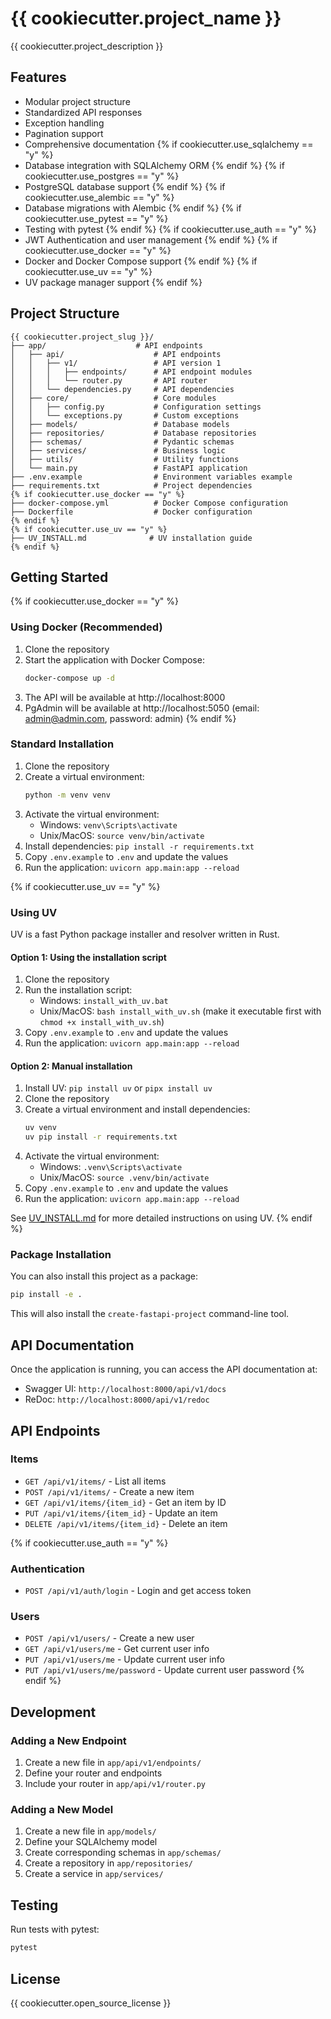 # {{ cookiecutter.project_name }}

{{ cookiecutter.project_description }}

## Features

- Modular project structure
- Standardized API responses
- Exception handling
- Pagination support
- Comprehensive documentation
{% if cookiecutter.use_sqlalchemy == "y" %}
- Database integration with SQLAlchemy ORM
{% endif %}
{% if cookiecutter.use_postgres == "y" %}
- PostgreSQL database support
{% endif %}
{% if cookiecutter.use_alembic == "y" %}
- Database migrations with Alembic
{% endif %}
{% if cookiecutter.use_pytest == "y" %}
- Testing with pytest
{% endif %}
{% if cookiecutter.use_auth == "y" %}
- JWT Authentication and user management
{% endif %}
{% if cookiecutter.use_docker == "y" %}
- Docker and Docker Compose support
{% endif %}
{% if cookiecutter.use_uv == "y" %}
- UV package manager support
{% endif %}

## Project Structure

```
{{ cookiecutter.project_slug }}/
├── app/                    # API endpoints
│   ├── api/                    # API endpoints
│   │   ├── v1/                 # API version 1
│   │   │   ├── endpoints/      # API endpoint modules
│   │   │   └── router.py       # API router
│   │   └── dependencies.py     # API dependencies
│   ├── core/                   # Core modules
│   │   ├── config.py           # Configuration settings
│   │   └── exceptions.py       # Custom exceptions
│   ├── models/                 # Database models
│   ├── repositories/           # Database repositories
│   ├── schemas/                # Pydantic schemas
│   ├── services/               # Business logic
│   ├── utils/                  # Utility functions
│   └── main.py                 # FastAPI application
├── .env.example                # Environment variables example
├── requirements.txt            # Project dependencies
{% if cookiecutter.use_docker == "y" %}
├── docker-compose.yml          # Docker Compose configuration
├── Dockerfile                  # Docker configuration
{% endif %}
{% if cookiecutter.use_uv == "y" %}
├── UV_INSTALL.md              # UV installation guide
{% endif %}
```

## Getting Started

{% if cookiecutter.use_docker == "y" %}
### Using Docker (Recommended)

1. Clone the repository
2. Start the application with Docker Compose:
   ```bash
   docker-compose up -d
   ```
3. The API will be available at http://localhost:8000
4. PgAdmin will be available at http://localhost:5050 (email: admin@admin.com, password: admin)
{% endif %}

### Standard Installation

1. Clone the repository
2. Create a virtual environment:
   ```bash
   python -m venv venv
   ```
3. Activate the virtual environment:
   - Windows: `venv\Scripts\activate`
   - Unix/MacOS: `source venv/bin/activate`
4. Install dependencies: `pip install -r requirements.txt`
5. Copy `.env.example` to `.env` and update the values
6. Run the application: `uvicorn app.main:app --reload`

{% if cookiecutter.use_uv == "y" %}
### Using UV

UV is a fast Python package installer and resolver written in Rust.

#### Option 1: Using the installation script

1. Clone the repository
2. Run the installation script:
   - Windows: `install_with_uv.bat`
   - Unix/MacOS: `bash install_with_uv.sh` (make it executable first with `chmod +x install_with_uv.sh`)
3. Copy `.env.example` to `.env` and update the values
4. Run the application: `uvicorn app.main:app --reload`

#### Option 2: Manual installation

1. Install UV: `pip install uv` or `pipx install uv`
2. Clone the repository
3. Create a virtual environment and install dependencies:
   ```bash
   uv venv
   uv pip install -r requirements.txt
   ```
4. Activate the virtual environment:
   - Windows: `.venv\Scripts\activate`
   - Unix/MacOS: `source .venv/bin/activate`
5. Copy `.env.example` to `.env` and update the values
6. Run the application: `uvicorn app.main:app --reload`

See [UV_INSTALL.md](UV_INSTALL.md) for more detailed instructions on using UV.
{% endif %}

### Package Installation

You can also install this project as a package:

```bash
pip install -e .
```

This will also install the `create-fastapi-project` command-line tool.

## API Documentation

Once the application is running, you can access the API documentation at:

- Swagger UI: `http://localhost:8000/api/v1/docs`
- ReDoc: `http://localhost:8000/api/v1/redoc`

## API Endpoints

### Items

- `GET /api/v1/items/` - List all items
- `POST /api/v1/items/` - Create a new item
- `GET /api/v1/items/{item_id}` - Get an item by ID
- `PUT /api/v1/items/{item_id}` - Update an item
- `DELETE /api/v1/items/{item_id}` - Delete an item

{% if cookiecutter.use_auth == "y" %}
### Authentication

- `POST /api/v1/auth/login` - Login and get access token

### Users

- `POST /api/v1/users/` - Create a new user
- `GET /api/v1/users/me` - Get current user info
- `PUT /api/v1/users/me` - Update current user info
- `PUT /api/v1/users/me/password` - Update current user password
{% endif %}

## Development

### Adding a New Endpoint

1. Create a new file in `app/api/v1/endpoints/`
2. Define your router and endpoints
3. Include your router in `app/api/v1/router.py`

### Adding a New Model

1. Create a new file in `app/models/`
2. Define your SQLAlchemy model
3. Create corresponding schemas in `app/schemas/`
4. Create a repository in `app/repositories/`
5. Create a service in `app/services/`

## Testing

Run tests with pytest:

```bash
pytest
```

## License

{{ cookiecutter.open_source_license }}

